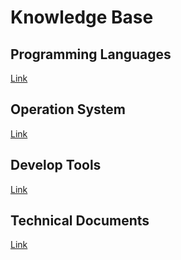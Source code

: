 # Knowledge Base

## Programming Languages

[Link](languages/README.md)

## Operation System

[Link](os/README.md)

## Develop Tools

[Link](tools/README.md)

## Technical Documents

[Link](technic/README.md)